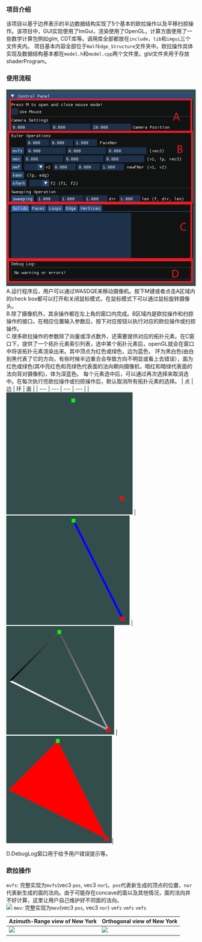 ### 项目介绍

该项目以基于边界表示的半边数据结构实现了5个基本的欧拉操作以及平移扫掠操作。该项目中，GUI实现使用了ImGui，渲染使用了OpenGL，计算方面使用了一些数学计算包例如glm, CDT库等。调用库全部都放在`include`，`lib`和`imgui`三个文件夹内。
项目基本内容全部位于`HalfEdge_Structure`文件夹中。欧拉操作具体实现及数据结构基本都在`model.h`和`model.cpp`两个文件里。glsl文件夹用于存放shaderProgram。

### 使用流程
![](img/1.png)
A.运行程序后，用户可以通过WASDQE来移动摄像机。按下M键或者点击A区域内的check box都可以打开和关闭鼠标模式，在鼠标模式下可以通过鼠标旋转摄像头。  
B.除了摄像机外，其余操作都在左上角的窗口内完成。B区域内是欧拉操作和扫掠操作的接口。在相应位置输入参数后，按下对应按钮以执行对应的欧拉操作或扫掠操作。  
C.很多欧拉操作的参数除了向量或浮点数外，还需要提供对应的拓扑元素。在C窗口下，提供了一个拓扑元素索引列表，选中某个拓扑元素后，openGL就会在窗口中将该拓扑元素渲染出来。其中顶点为红色或绿色，边为蓝色，
环为黑白色(由白到黑代表了它的方向，有些时候半边重合会导致方向不明显或看上去错误），面为红色或绿色(其中亮红色和亮绿色代表面的法向朝向摄像机，暗红和暗绿代表面的法向背对摄像机)，体为深蓝色。
每个元素选中后，可以通过再次选择来取消选中。在每次执行完欧拉操作或扫掠操作后，默认取消所有拓扑元素的选择。
| 点 | 边 | 环 | 面 |
| --- | --- | --- | --- |
| ![](img/2.png) | ![](img/3.png) | ![](img/4.png) | ![](img/5.png)|  

D.DebugLog窗口用于给予用户错误提示等。

### 欧拉操作
`mvfs`: 完整实现为`mvfs`(vec3 `pos`, vec3 `nor`)。`pos`代表新生成的顶点的位置，`nor`代表新生成的面的法向。由于可能存在concave的面以及其他情况，面的法向并不好计算，这里让用户自己维护好不同面的法向。  
![](img/6.gif)
`mev`: 完整实现为`mev`(vec3 `pos`, vec3 `nor`)
`vmfs`
`vmfs`
`vmfs`

|  Azimuth-Range view of New York | Orthogonal view of New York |
| ----------------- | ----------------- | 
| ![](img/result/newYork/newYorkAzimuth.png) | ![](img/result/newYork/newYorkImage.png)  |  
